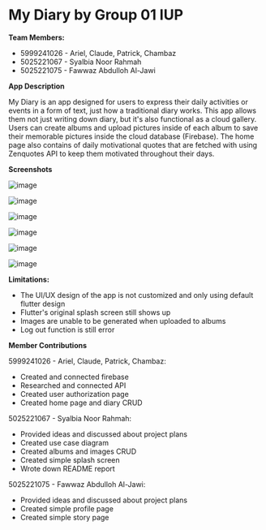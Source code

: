 # My Diary by Group 01 IUP

**Team Members:**
- 5999241026 - Ariel, Claude, Patrick, Chambaz
- 5025221067 - Syalbia Noor Rahmah
- 5025221075 - Fawwaz Abdulloh Al-Jawi

**App Description**

My Diary is an app designed for users to express their daily activities or events in a form of text, just how a traditional diary works. This app allows them not just writing
down diary, but it's also functional as a cloud gallery. Users can create albums and upload pictures inside of each album to save their memorable pictures inside the cloud
database (Firebase). The home page also contains of daily motivational quotes that are fetched with using Zenquotes API to keep them motivated throughout their days.

**Screenshots**

![image](https://github.com/user-attachments/assets/32c01adc-3951-4ce3-8052-51f538bddf2a)

![image](https://github.com/user-attachments/assets/208c1a75-b379-437e-9ce4-6ae7cda4499b)

![image](https://github.com/user-attachments/assets/716aa00a-0c6e-4e89-b0ec-383b658da9bf)

![image](https://github.com/user-attachments/assets/02fda2f9-20d5-4d1c-b6df-5eb4b0d26da3)

![image](https://github.com/user-attachments/assets/be4bdd35-806e-4db3-80a1-366436f5c3e4)

![image](https://github.com/user-attachments/assets/6ba73b9e-9b0e-4fac-8b1c-3b837acce557)

**Limitations:**
- The UI/UX design of the app is not customized and only using default flutter design
- Flutter's original splash screen still shows up
- Images are unable to be generated when uploaded to albums
- Log out function is still error

**Member Contributions**

5999241026 - Ariel, Claude, Patrick, Chambaz:
- Created and connected firebase
- Researched and connected API
- Created user authorization page
- Created home page and diary CRUD

5025221067 - Syalbia Noor Rahmah:
- Provided ideas and discussed about project plans
- Created use case diagram
- Created albums and images CRUD
- Created simple splash screen
- Wrote down README report

5025221075 - Fawwaz Abdulloh Al-Jawi:
- Provided ideas and discussed about project plans
- Created simple profile page
- Created simple story page
